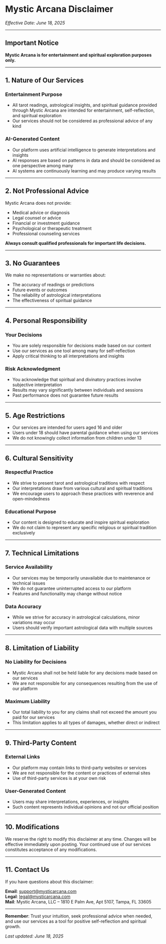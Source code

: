 # Mystic Arcana Disclaimer

_Effective Date: June 18, 2025_

---

## Important Notice

**Mystic Arcana is for entertainment and spiritual exploration purposes only.**

---

## 1. Nature of Our Services

### Entertainment Purpose

- All tarot readings, astrological insights, and spiritual guidance provided through Mystic Arcana are intended for entertainment, self-reflection, and spiritual exploration
- Our services should not be considered as professional advice of any kind

### AI-Generated Content

- Our platform uses artificial intelligence to generate interpretations and insights
- AI responses are based on patterns in data and should be considered as one perspective among many
- AI systems are continuously learning and may produce varying results

---

## 2. Not Professional Advice

Mystic Arcana does not provide:

- Medical advice or diagnosis
- Legal counsel or advice
- Financial or investment guidance
- Psychological or therapeutic treatment
- Professional counseling services

**Always consult qualified professionals for important life decisions.**

---

## 3. No Guarantees

We make no representations or warranties about:

- The accuracy of readings or predictions
- Future events or outcomes
- The reliability of astrological interpretations
- The effectiveness of spiritual guidance

---

## 4. Personal Responsibility

### Your Decisions

- You are solely responsible for decisions made based on our content
- Use our services as one tool among many for self-reflection
- Apply critical thinking to all interpretations and insights

### Risk Acknowledgment

- You acknowledge that spiritual and divinatory practices involve subjective interpretation
- Results may vary significantly between individuals and sessions
- Past performance does not guarantee future results

---

## 5. Age Restrictions

- Our services are intended for users aged 16 and older
- Users under 18 should have parental guidance when using our services
- We do not knowingly collect information from children under 13

---

## 6. Cultural Sensitivity

### Respectful Practice

- We strive to present tarot and astrological traditions with respect
- Our interpretations draw from various cultural and spiritual traditions
- We encourage users to approach these practices with reverence and open-mindedness

### Educational Purpose

- Our content is designed to educate and inspire spiritual exploration
- We do not claim to represent any specific religious or spiritual tradition exclusively

---

## 7. Technical Limitations

### Service Availability

- Our services may be temporarily unavailable due to maintenance or technical issues
- We do not guarantee uninterrupted access to our platform
- Features and functionality may change without notice

### Data Accuracy

- While we strive for accuracy in astrological calculations, minor variations may occur
- Users should verify important astrological data with multiple sources

---

## 8. Limitation of Liability

### No Liability for Decisions

- Mystic Arcana shall not be held liable for any decisions made based on our services
- We are not responsible for any consequences resulting from the use of our platform

### Maximum Liability

- Our total liability to you for any claims shall not exceed the amount you paid for our services
- This limitation applies to all types of damages, whether direct or indirect

---

## 9. Third-Party Content

### External Links

- Our platform may contain links to third-party websites or services
- We are not responsible for the content or practices of external sites
- Use of third-party services is at your own risk

### User-Generated Content

- Users may share interpretations, experiences, or insights
- Such content represents individual opinions and not our official position

---

## 10. Modifications

We reserve the right to modify this disclaimer at any time. Changes will be effective immediately upon posting. Your continued use of our services constitutes acceptance of any modifications.

---

## 11. Contact Us

If you have questions about this disclaimer:

**Email**: support@mysticarcana.com  
**Legal**: legal@mysticarcana.com  
**Mail**: Mystic Arcana, LLC – 1810 E Palm Ave, Apt 5107, Tampa, FL 33605

---

**Remember**: Trust your intuition, seek professional advice when needed, and use our services as a tool for positive self-reflection and spiritual growth.

_Last updated: June 18, 2025_
